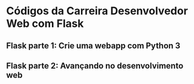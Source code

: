 # Códigos da Carreira Desenvolvedor Web com Flask

## Flask parte 1: Crie uma webapp com Python 3

## Flask parte 2: Avançando no desenvolvimento web